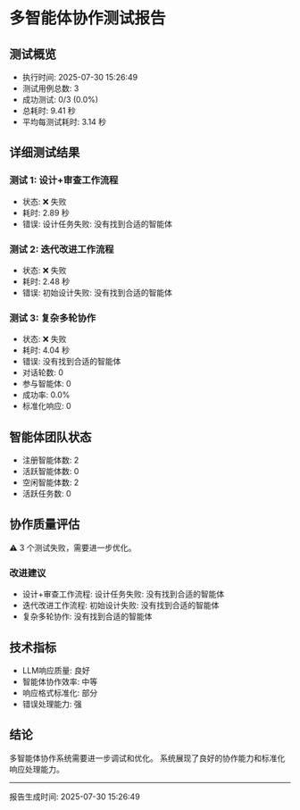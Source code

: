 # 多智能体协作测试报告

## 测试概览
- 执行时间: 2025-07-30 15:26:49
- 测试用例总数: 3
- 成功测试: 0/3 (0.0%)
- 总耗时: 9.41 秒
- 平均每测试耗时: 3.14 秒

## 详细测试结果

### 测试 1: 设计+审查工作流程
- 状态: ❌ 失败
- 耗时: 2.89 秒
- 错误: 设计任务失败: 没有找到合适的智能体

### 测试 2: 迭代改进工作流程
- 状态: ❌ 失败
- 耗时: 2.48 秒
- 错误: 初始设计失败: 没有找到合适的智能体

### 测试 3: 复杂多轮协作
- 状态: ❌ 失败
- 耗时: 4.04 秒
- 错误: 没有找到合适的智能体
- 对话轮数: 0
- 参与智能体: 0
- 成功率: 0.0%
- 标准化响应: 0

## 智能体团队状态
- 注册智能体数: 2
- 活跃智能体数: 0
- 空闲智能体数: 2
- 活跃任务数: 0

## 协作质量评估
⚠️ 3 个测试失败，需要进一步优化。

### 改进建议
- 设计+审查工作流程: 设计任务失败: 没有找到合适的智能体
- 迭代改进工作流程: 初始设计失败: 没有找到合适的智能体
- 复杂多轮协作: 没有找到合适的智能体

## 技术指标
- LLM响应质量: 良好
- 智能体协作效率: 中等
- 响应格式标准化: 部分
- 错误处理能力: 强

## 结论
多智能体协作系统需要进一步调试和优化。
系统展现了良好的协作能力和标准化响应处理能力。

---
报告生成时间: 2025-07-30 15:26:49

